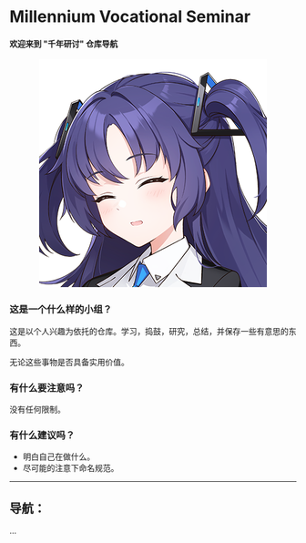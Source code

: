 # Millennium Vocational Seminar
#### **欢迎来到 "千年研讨" 仓库导航**



<p align="center">
  <img src=".\img\Profile Pictures_18.png" alt="Image" />
</p>





### 这是一个什么样的小组？

这是以个人兴趣为依托的仓库。学习，捣鼓，研究，总结，并保存一些有意思的东西。

无论这些事物是否具备实用价值。



### 有什么要注意吗？

没有任何限制。



### 有什么建议吗？

- 明白自己在做什么。
- 尽可能的注意下命名规范。



---



## 导航：

...
